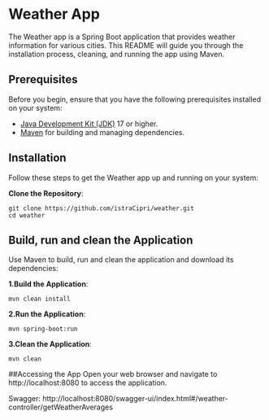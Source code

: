 # Weather App

The Weather app is a Spring Boot application that provides weather information for various cities. This README will guide you through the installation process, cleaning, and running the app using Maven.

## Prerequisites

Before you begin, ensure that you have the following prerequisites installed on your system:

- [Java Development Kit (JDK)](https://docs.aws.amazon.com/corretto/latest/corretto-17-ug/downloads-list.html) 17 or higher.
- [Maven](https://maven.apache.org/download.cgi) for building and managing dependencies.

## Installation

Follow these steps to get the Weather app up and running on your system:

**Clone the Repository**:
   ```
   git clone https://github.com/istraCipri/weather.git
   cd weather
   ```
## Build, run and clean the Application
Use Maven to build, run and clean the application and download its dependencies:

**1.Build the Application**:
   ```
  mvn clean install
   ```
**2.Run the Application**:
   ```
  mvn spring-boot:run
   ```
**3.Clean the Application**:
   ```
  mvn clean
   ```

##Accessing the App
Open your web browser and navigate to http://localhost:8080 to access the application.

Swagger: http://localhost:8080/swagger-ui/index.html#/weather-controller/getWeatherAverages